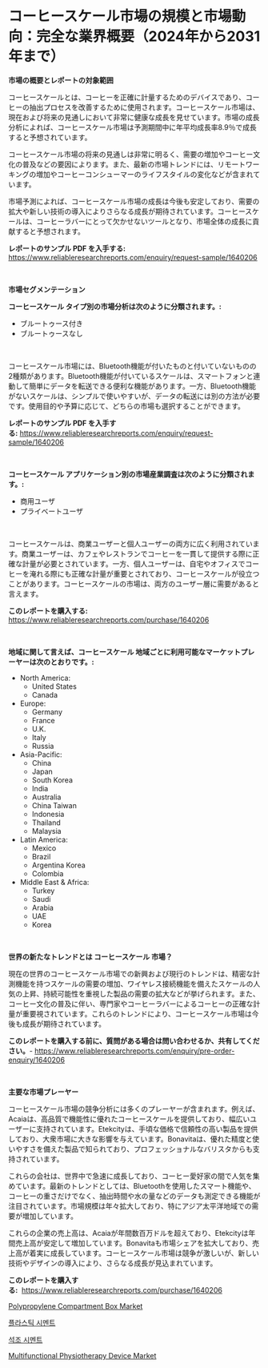 <p><h1>コーヒースケール市場の規模と市場動向：完全な業界概要（2024年から2031年まで）</h1></p><p><strong>市場の概要とレポートの対象範囲</strong></p>
<p><p>コーヒースケールとは、コーヒーを正確に計量するためのデバイスであり、コーヒーの抽出プロセスを改善するために使用されます。コーヒースケール市場は、現在および将来の見通しにおいて非常に健康な成長を見せています。市場の成長分析によれば、コーヒースケール市場は予測期間中に年平均成長率8.9％で成長すると予想されています。</p><p>コーヒースケール市場の将来の見通しは非常に明るく、需要の増加やコーヒー文化の普及などの要因によります。また、最新の市場トレンドには、リモートワーキングの増加やコーヒーコンシューマーのライフスタイルの変化などが含まれています。</p><p>市場予測によれば、コーヒースケール市場の成長は今後も安定しており、需要の拡大や新しい技術の導入によりさらなる成長が期待されています。コーヒースケールは、コーヒーラバーにとって欠かせないツールとなり、市場全体の成長に貢献すると予想されます。</p></p>
<p><strong>レポートのサンプル PDF を入手する:</strong> <a href="https://www.reliableresearchreports.com/enquiry/request-sample/1640206">https://www.reliableresearchreports.com/enquiry/request-sample/1640206</a></p>
<p>&nbsp;</p>
<p><strong>市場セグメンテーション</strong></p>
<p><strong>コーヒースケール タイプ別の市場分析は次のように分類されます。:</strong></p>
<p><ul><li>ブルートゥース付き</li><li>ブルートゥースなし</li></ul></p>
<p>&nbsp;</p>
<p><p>コーヒースケール市場には、Bluetooth機能が付いたものと付いていないものの2種類があります。Bluetooth機能が付いているスケールは、スマートフォンと連動して簡単にデータを転送できる便利な機能があります。一方、Bluetooth機能がないスケールは、シンプルで使いやすいが、データの転送には別の方法が必要です。使用目的や予算に応じて、どちらの市場も選択することができます。</p></p>
<p><strong>レポートのサンプル PDF を入手する:</strong>&nbsp;<a href="https://www.reliableresearchreports.com/enquiry/request-sample/1640206">https://www.reliableresearchreports.com/enquiry/request-sample/1640206</a></p>
<p>&nbsp;</p>
<p><strong> コーヒースケール アプリケーション別の市場産業調査は次のように分類されます。:</strong></p>
<p><ul><li>商用ユーザ</li><li>プライベートユーザ</li></ul></p>
<p>&nbsp;</p>
<p><p>コーヒースケールは、商業ユーザーと個人ユーザーの両方に広く利用されています。商業ユーザーは、カフェやレストランでコーヒーを一貫して提供する際に正確な計量が必要とされています。一方、個人ユーザーは、自宅やオフィスでコーヒーを淹れる際にも正確な計量が重要とされており、コーヒースケールが役立つことがあります。コーヒースケールの市場は、両方のユーザー層に需要があると言えます。</p></p>
<p><strong>このレポートを購入する:</strong>&nbsp; <a href="https://www.reliableresearchreports.com/purchase/1640206">https://www.reliableresearchreports.com/purchase/1640206</a></p>
<p>&nbsp;</p>
<p><strong>地域に関して言えば、コーヒースケール 地域ごとに利用可能なマーケットプレーヤーは次のとおりです。:</strong></p>
<p><ul>
    <li>
        North America:
        <ul>
            <li>United States</li>
            <li>Canada</li>
        </ul>
    </li>
    <li>
        Europe:
        <ul>
            <li>Germany</li>
            <li>France</li>
            <li>U.K.</li>
            <li>Italy</li>
            <li>Russia</li>
        </ul>
    </li>
    <li>
        Asia-Pacific:
        <ul>
            <li>China</li>
            <li>Japan</li>
            <li>South Korea</li>
            <li>India</li>
            <li>Australia</li>
            <li>China Taiwan</li>
            <li>Indonesia</li>
            <li>Thailand</li>
            <li>Malaysia</li>
        </ul>
    </li>
    <li>
        Latin America:
        <ul>
            <li>Mexico</li>
            <li>Brazil</li>
            <li>Argentina Korea</li>
            <li>Colombia</li>
        </ul>
    </li>
    <li>
        Middle East & Africa:
        <ul>
            <li>Turkey</li>
            <li>Saudi</li>
            <li>Arabia</li>
            <li>UAE</li>
            <li>Korea</li>
        </ul>
    </li>
    </ul></p>
<p>&nbsp;</p>
<p><strong>世界の新たなトレンドとは コーヒースケール 市場？</strong></p>
<p><p>現在の世界のコーヒースケール市場での新興および現行のトレンドは、精密な計測機能を持つスケールの需要の増加、ワイヤレス接続機能を備えたスケールの人気の上昇、持続可能性を重視した製品の需要の拡大などが挙げられます。また、コーヒー文化の普及に伴い、専門家やコーヒーラバーによるコーヒーの正確な計量が重要視されています。これらのトレンドにより、コーヒースケール市場は今後も成長が期待されています。</p></p>
<p><strong>このレポートを購入する前に、質問がある場合は問い合わせるか、共有してください。</strong>- <a href="https://www.reliableresearchreports.com/enquiry/pre-order-enquiry/1640206">https://www.reliableresearchreports.com/enquiry/pre-order-enquiry/1640206</a></p>
<p>&nbsp;</p>
<p><strong>主要な市場プレーヤー</strong></p>
<p><p>コーヒースケール市場の競争分析には多くのプレーヤーが含まれます。例えば、Acaiaは、高品質で機能性に優れたコーヒースケールを提供しており、幅広いユーザーに支持されています。Etekcityは、手頃な価格で信頼性の高い製品を提供しており、大衆市場に大きな影響を与えています。Bonavitaは、優れた精度と使いやすさを備えた製品で知られており、プロフェッショナルなバリスタからも支持されています。</p><p>これらの会社は、世界中で急速に成長しており、コーヒー愛好家の間で人気を集めています。最新のトレンドとしては、Bluetoothを使用したスマート機能や、コーヒーの重さだけでなく、抽出時間や水の量などのデータも測定できる機能が注目されています。市場規模は年々拡大しており、特にアジア太平洋地域での需要が増加しています。</p><p>これらの企業の売上高は、Acaiaが年間数百万ドルを超えており、Etekcityは年間売上高が安定して増加しています。Bonavitaも市場シェアを拡大しており、売上高が着実に成長しています。コーヒースケール市場は競争が激しいが、新しい技術やデザインの導入により、さらなる成長が見込まれています。</p></p>
<p><strong>このレポートを購入する:</strong>&nbsp;&nbsp;<a href="https://www.reliableresearchreports.com/purchase/1640206">https://www.reliableresearchreports.com/purchase/1640206</a></p>
<p><p><a href="https://github.com/jerrycopelandthomaswsqd8q/Market-Research-Report-List-2/blob/main/polypropylene-compartment-box-market.md">Polypropylene Compartment Box Market</a></p><p><a href="https://github.com/sammyUltyylrich9067856/Market-Research-Report-List-1/blob/main/44980968906.md">플라스틱 시멘트</a></p><p><a href="https://github.com/Elenrrera7685/Market-Research-Report-List-1/blob/main/54535108905.md">석조 시멘트</a></p><p><a href="https://github.com/brenzgnarento/Market-Research-Report-List-1/blob/main/multifunctional-physiotherapy-device-market.md">Multifunctional Physiotherapy Device Market</a></p></p>